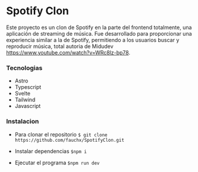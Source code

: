 # Spotify Clon
Este proyecto es un clon de Spotify en la parte del frontend totalmente, una aplicación de streaming de música. Fue desarrollado para proporcionar una experiencia similar a la de Spotify, permitiendo a los usuarios buscar y reproducir música, total autoria de Midudev https://www.youtube.com/watch?v=WRc8lz-bp78.

### Tecnologias
- Astro
- Typescript
- Svelte
- Tailwind
- Javascript

### Instalacion
- Para clonar el repositorio
`$ git clone https://github.com/fauchx/SpotifyClon.git`

- Instalar dependencias
`$npm i`
- Ejecutar el programa
`$npm run dev` 
